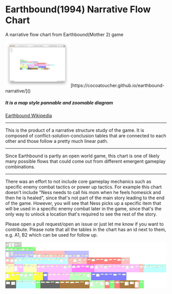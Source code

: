 # Earthbound(1994) Narrative Flow Chart
A narrative flow chart from Earthbound(Mother 2) game

<img href="https://cocoatoucher.github.io/earthbound-narrative/" src="map-thumb.png" alt="Narrative Map" width="200"/>
[https://cocoatoucher.github.io/earthbound-narrative/]()

##### It is a map style pannable and zoomable diagram

[Earthbound Wikipedia](https://en.wikipedia.org/wiki/EarthBound)

****
This is the product of a narrative structure study of the game. It is composed of conflict-solution-conclusion tables that are connected to each other and those follow a pretty much linear path.
****
Since Earthbound is partly an open world game, this chart is one of likely many possible flows that could come out from different emergent gameplay combinations.
****
There was an effort to not include core gameplay mechanics such as specific enemy combat tactics or power up tactics. For example this chart doesn't include "Ness needs to call his mom when he feels homesick and then he is healed", since that's not part of the main story leading to the end of the game. However, you will see that Ness picks up a specific item that will be used in a specific enemy combat later in the game, since that's the only way to unlock a location that's required to see the rest of the story.

> 
Please open a pull request/open an issue or just let me know if you want to contribute. Please note that all the tables in the chart has an id next to them, e.g. A1, B2 which can be used for follow up.

![](index-thumb.png)